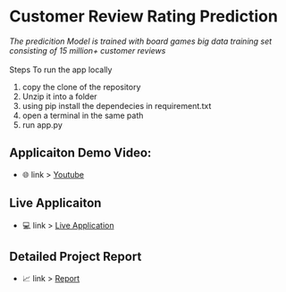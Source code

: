 # Customer Review Rating Prediction
*The predicition Model is trained with board games big data training set consisting of 15 million+ customer reviews*
<br><br>
Steps To run the app locally 
1. copy the clone of the repository
2. Unzip it into a folder
3. using pip install the dependecies in requirement.txt
4. open a terminal in the same path 
5. run app.py


## Applicaiton Demo Video:
- :globe_with_meridians: link > [Youtube](https://www.youtube.com/watch?v=yQJyGSp7OLc) 

## Live Applicaiton
- :computer: link > [Live Application](https://ratingprediction-ml-nlp.herokuapp.com/)

## Detailed Project Report
- :chart_with_upwards_trend: link > [Report](http://www.anoopscariah.me/nlp-project-report/)
